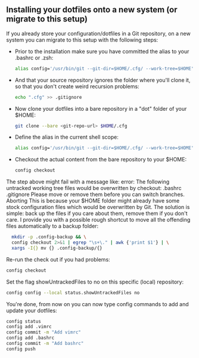 ## Installing your dotfiles onto a new system (or migrate to this setup)
If you already store your configuration/dotfiles in a Git repository, on a new system you can migrate to this setup with the following steps:

- Prior to the installation make sure you have committed the alias to your .bashrc or .zsh:
  ```bash
  alias config='/usr/bin/git --git-dir=$HOME/.cfg/ --work-tree=$HOME'
  ```
  
- And that your source repository ignores the folder where you'll clone it, so that you don't create weird recursion problems:
  ```bash
  echo ".cfg" >> .gitignore
  ```
  
- Now clone your dotfiles into a bare repository in a "dot" folder of your $HOME:
  ```bash
  git clone --bare <git-repo-url> $HOME/.cfg
  ```
  
- Define the alias in the current shell scope:
  ```bash
  alias config='/usr/bin/git --git-dir=$HOME/.cfg/ --work-tree=$HOME'
  ```
  
- Checkout the actual content from the bare repository to your $HOME:
  ```bash
  config checkout
  ```
  
The step above might fail with a message like:
error: The following untracked working tree files would be overwritten by checkout:
    .bashrc
    .gitignore
Please move or remove them before you can switch branches.
Aborting
This is because your $HOME folder might already have some stock configuration files which would be overwritten by Git. The solution is simple: back up the files if you care about them, remove them if you don't care. I provide you with a possible rough shortcut to move all the offending files automatically to a backup folder:

```bash
  mkdir -p .config-backup && \
  config checkout 2>&1 | egrep "\s+\." | awk {'print $1'} | \
  xargs -I{} mv {} .config-backup/{}
```

Re-run the check out if you had problems:
  ```bash
  config checkout
  ```

Set the flag showUntrackedFiles to no on this specific (local) repository:
```bash
config config --local status.showUntrackedFiles no
```

You're done, from now on you can now type config commands to add and update your dotfiles:
```bash
config status
config add .vimrc
config commit -m "Add vimrc"
config add .bashrc
config commit -m "Add bashrc"
config push
```

